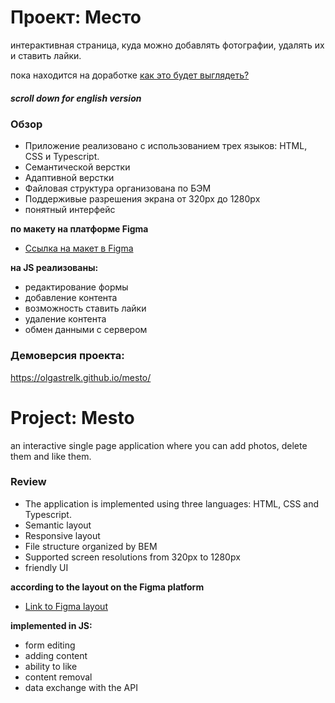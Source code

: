  # Проект: Место
интерактивная страница, куда можно добавлять фотографии, удалять их и ставить лайки.

пока находится на доработке [как это будет выглядеть?](https://olgastrelk.github.io/mesto/) 
##### scroll down for english version  
### Обзор

* Приложение реализовано с использованием трех языков: HTML, CSS и Typescript. 
* Семантической верстки 
* Адаптивной верстки 
* Файловая структура организована по БЭМ 
* Поддерживые разрешения экрана от 320px до 1280px 
* понятный интерфейс

**по макету на платформе Figma**

* [Ссылка на макет в Figma](https://www.figma.com/file/2cn9N9jSkmxD84oJik7xL7/JavaScript.-Sprint-4?node-id=0%3A1)

**на JS реализованы:**
* редактирование формы
* добавление контента
* возможность ставить лайки
* удаление контента
* обмен данными с сервером

### Демоверсия проекта:
https://olgastrelk.github.io/mesto/


# Project: Mesto
 an interactive single page application where you can add photos, delete them and like them.
### Review

* The application is implemented using three languages: HTML, CSS and Typescript.
* Semantic layout
* Responsive layout
* File structure organized by BEM
* Supported screen resolutions from 320px to 1280px
* friendly UI

**according to the layout on the Figma platform**

* [Link to Figma layout](https://www.figma.com/file/2cn9N9jSkmxD84oJik7xL7/JavaScript.-Sprint-4?node-id=0%3A1)

**implemented in JS:**
* form editing
* adding content
* ability to like
* content removal
* data exchange with the API
